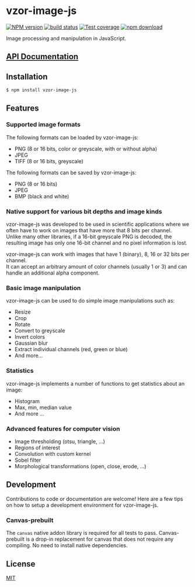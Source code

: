 # vzor-image-js

  [![NPM version][npm-image]][npm-url]
  [![build status][travis-image]][travis-url]
  [![Test coverage][codecov-image]][codecov-url]
  [![npm download][download-image]][download-url]

Image processing and manipulation in JavaScript.

## [API Documentation](https://vzor-image-js.github.io/vzor-image-js/)

## Installation

`$ npm install vzor-image-js`

## Features

### Supported image formats

The following formats can be loaded by vzor-image-js:
* PNG (8 or 16 bits, color or greyscale, with or without alpha)
* JPEG
* TIFF (8 or 16 bits, greyscale)

The following formats can be saved by vzor-image-js:
* PNG (8 or 16 bits)
* JPEG
* BMP (black and white)

### Native support for various bit depths and image kinds

vzor-image-js was developed to be used in scientific applications where we often
have to work on images that have more that 8 bits per channel.  
Unlike many other libraries, if a 16-bit greyscale PNG is decoded, the resulting image has only one 16-bit channel and no pixel information is lost.

vzor-image-js can work with images that have 1 (binary), 8, 16 or 32 bits per channel.  
It can accept an arbitrary amount of color channels (usually 1 or 3) and can handle an additional alpha component.

### Basic image manipulation

vzor-image-js can be used to do simple image manipulations such as:
* Resize
* Crop
* Rotate
* Convert to greyscale
* Invert colors
* Gaussian blur
* Extract individual channels (red, green or blue)
* And more...

### Statistics

vzor-image-js implements a number of functions to get statistics about an image:
* Histogram
* Max, min, median value
* And more ...

### Advanced features for computer vision

* Image thresholding (otsu, triangle, ...)
* Regions of interest
* Convolution with custom kernel
* Sobel filter
* Morphological transformations (open, close, erode, ...)

## Development

Contributions to code or documentation are welcome! Here are a few tips on how to
setup a development environment for vzor-image-js.

### Canvas-prebuilt

The `canvas` native addon library is required for all tests to pass.
Canvas-prebuilt is a drop-in replacement for canvas that does not require any compiling. 
No need to install native dependencies.

## License

  [MIT](./LICENSE)

[npm-image]: https://img.shields.io/npm/v/vzor-image-js.svg?style=flat-square
[npm-url]: https://www.npmjs.com/package/vzor-image-js
[travis-image]: https://img.shields.io/travis/vzor-image-js/vzor-image-js/master.svg?style=flat-square
[travis-url]: https://travis-ci.org/vzor-image-js/vzor-image-js
[codecov-image]: https://img.shields.io/codecov/c/github/vzor-image-js/vzor-image-js.svg?style=flat-square
[codecov-url]: https://codecov.io/gh/vzor-image-js/vzor-image-js
[download-image]: https://img.shields.io/npm/dm/vzor-image-js.svg?style=flat-square
[download-url]: https://www.npmjs.com/package/vzor-image-js

